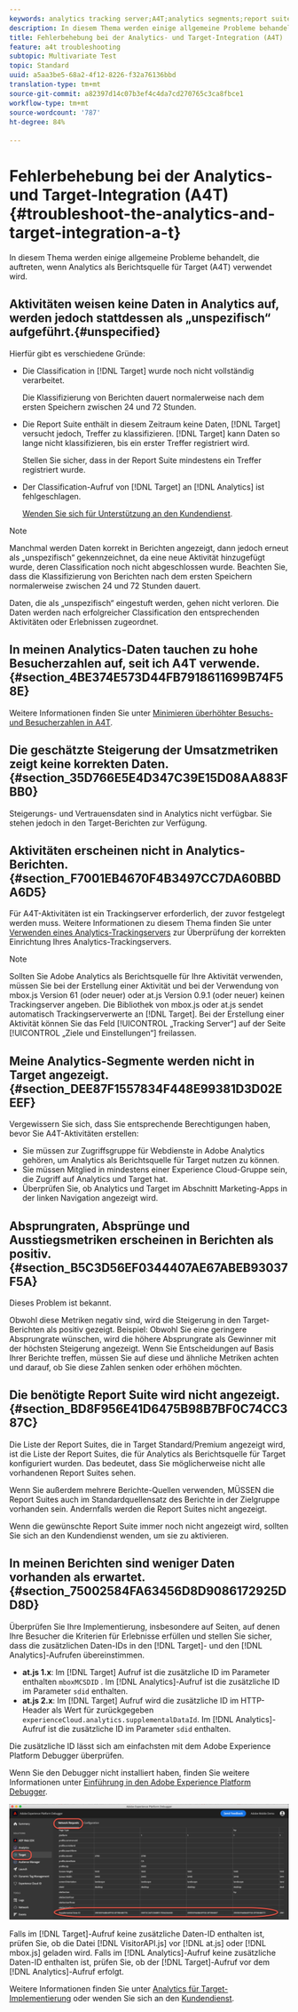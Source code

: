 ```yaml
---
keywords: analytics tracking server;A4T;analytics segments;report suites;incorrect data;orphaned;sdid;VisitorAPI.js;mboxMCSDID;phantom;unspecified
description: In diesem Thema werden einige allgemeine Probleme behandelt, die auftreten, wenn Analytics als Berichtsquelle für Target (A4T) verwendet wird.
title: Fehlerbehebung bei der Analytics- und Target-Integration (A4T)
feature: a4t troubleshooting
subtopic: Multivariate Test
topic: Standard
uuid: a5aa3be5-68a2-4f12-8226-f32a76136bbd
translation-type: tm+mt
source-git-commit: a82397d14c07b3ef4c4da7cd270765c3ca8fbce1
workflow-type: tm+mt
source-wordcount: '787'
ht-degree: 84%

---
```



# Fehlerbehebung bei der Analytics- und Target-Integration (A4T){#troubleshoot-the-analytics-and-target-integration-a-t}

In diesem Thema werden einige allgemeine Probleme behandelt, die auftreten, wenn Analytics als Berichtsquelle für Target (A4T) verwendet wird.

## Aktivitäten weisen keine Daten in Analytics auf, werden jedoch stattdessen als „unspezifisch“ aufgeführt.{#unspecified}

Hierfür gibt es verschiedene Gründe:

* Die Classification in [!DNL Target] wurde noch nicht vollständig verarbeitet.

   Die Klassifizierung von Berichten dauert normalerweise nach dem ersten Speichern zwischen 24 und 72 Stunden.

* Die Report Suite enthält in diesem Zeitraum keine Daten, [!DNL Target] versucht jedoch, Treffer zu klassifizieren. [!DNL Target] kann Daten so lange nicht klassifizieren, bis ein erster Treffer registriert wird.

   Stellen Sie sicher, dass in der Report Suite mindestens ein Treffer registriert wurde.

* Der Classification-Aufruf von [!DNL Target] an [!DNL Analytics] ist fehlgeschlagen.

   [Wenden Sie sich für Unterstützung an den Kundendienst](../../../cmp-resources-and-contact-information.md#reference_ACA3391A00EF467B87930A450050077C).

>[!NOTE]
>
>Manchmal werden Daten korrekt in Berichten angezeigt, dann jedoch erneut als „unspezifisch“ gekennzeichnet, da eine neue Aktivität hinzugefügt wurde, deren Classification noch nicht abgeschlossen wurde. Beachten Sie, dass die Klassifizierung von Berichten nach dem ersten Speichern normalerweise zwischen 24 und 72 Stunden dauert.
>
>Daten, die als „unspezifisch“ eingestuft werden, gehen nicht verloren. Die Daten werden nach erfolgreicher Classification den entsprechenden Aktivitäten oder Erlebnissen zugeordnet.

## In meinen Analytics-Daten tauchen zu hohe Besucherzahlen auf, seit ich A4T verwende.  {#section_4BE374E573D44FB7918611699B74F58E}

Weitere Informationen finden Sie unter [Minimieren überhöhter Besuchs- und Besucherzahlen in A4T](../../../c-integrating-target-with-mac/a4t/c-a4t-troubleshooting/minimizing-inflated-visit-and-visitor-counts-a4t.md#concept_A515C2DE126E44B6AD97754C2C6D5235).

## Die geschätzte Steigerung der Umsatzmetriken zeigt keine korrekten Daten. {#section_35D766E5E4D347C39E15D08AA883FBB0}

Steigerungs- und Vertrauensdaten sind in Analytics nicht verfügbar. Sie stehen jedoch in den Target-Berichten zur Verfügung.

## Aktivitäten erscheinen nicht in Analytics-Berichten.  {#section_F7001EB4670F4B3497CC7DA60BBDA6D5}

Für A4T-Aktivitäten ist ein Trackingserver erforderlich, der zuvor festgelegt werden muss. Weitere Informationen zu diesem Thema finden Sie unter [Verwenden eines Analytics-Trackingservers](../../../c-integrating-target-with-mac/a4t/analytics-tracking-server.md#task_72077BA7E93C4A65A715A18F32228823) zur Überprüfung der korrekten Einrichtung Ihres Analytics-Trackingservers.

>[!NOTE]
>
>Sollten Sie Adobe Analytics als Berichtsquelle für Ihre Aktivität verwenden, müssen Sie bei der Erstellung einer Aktivität und bei der Verwendung von mbox.js Version 61 (oder neuer) oder at.js Version 0.9.1 (oder neuer) keinen Trackingserver angeben. Die Bibliothek von mbox.js oder at.js sendet automatisch Trackingserverwerte an [!DNL Target]. Bei der Erstellung einer Aktivität können Sie das Feld [!UICONTROL „Tracking Server“] auf der Seite [!UICONTROL „Ziele und Einstellungen“] freilassen.

## Meine Analytics-Segmente werden nicht in Target angezeigt.  {#section_DEE87F1557834F448E99381D3D02EEEF}

Vergewissern Sie sich, dass Sie entsprechende Berechtigungen haben, bevor Sie A4T-Aktivitäten erstellen:

* Sie müssen zur Zugriffsgruppe für Webdienste in Adobe Analytics gehören, um Analytics als Berichtsquelle für Target nutzen zu können.
* Sie müssen Mitglied in mindestens einer Experience Cloud-Gruppe sein, die Zugriff auf Analytics und Target hat.
* Überprüfen Sie, ob Analytics und Target im Abschnitt Marketing-Apps in der linken Navigation angezeigt wird.

## Absprungraten, Absprünge und Ausstiegsmetriken erscheinen in Berichten als positiv.  {#section_B5C3D56EF0344407AE67ABEB93037F5A}

Dieses Problem ist bekannt.

Obwohl diese Metriken negativ sind, wird die Steigerung in den Target-Berichten als positiv gezeigt. Beispiel: Obwohl Sie eine geringere Absprungrate wünschen, wird die höhere Absprungrate als Gewinner mit der höchsten Steigerung angezeigt. Wenn Sie Entscheidungen auf Basis Ihrer Berichte treffen, müssen Sie auf diese und ähnliche Metriken achten und darauf, ob Sie diese Zahlen senken oder erhöhen möchten.

## Die benötigte Report Suite wird nicht angezeigt.  {#section_BD8F956E41D6475B98B7BF0C74CC387C}

Die Liste der Report Suites, die in Target Standard/Premium angezeigt wird, ist die Liste der Report Suites, die für Analytics als Berichtsquelle für Target konfiguriert wurden. Das bedeutet, dass Sie möglicherweise nicht alle vorhandenen Report Suites sehen.

Wenn Sie außerdem mehrere Berichte-Quellen verwenden, MÜSSEN die Report Suites auch im Standardquellensatz des Berichte in der Zielgruppe vorhanden sein. Andernfalls werden die Report Suites nicht angezeigt.

Wenn die gewünschte Report Suite immer noch nicht angezeigt wird, sollten Sie sich an den Kundendienst wenden, um sie zu aktivieren.

## In meinen Berichten sind weniger Daten vorhanden als erwartet. {#section_75002584FA63456D8D9086172925DD8D}

Überprüfen Sie Ihre Implementierung, insbesondere auf Seiten, auf denen Ihre Besucher die Kriterien für Erlebnisse erfüllen und stellen Sie sicher, dass die zusätzlichen Daten-IDs in den [!DNL Target]- und den [!DNL Analytics]-Aufrufen übereinstimmen.

* **at.js 1.x**: Im [!DNL Target] Aufruf ist die zusätzliche ID im Parameter enthalten `mboxMCSDID` . Im [!DNL Analytics]-Aufruf ist die zusätzliche ID im Parameter `sdid` enthalten.
* **at.js 2.x**: Im [!DNL Target] Aufruf wird die zusätzliche ID im HTTP-Header als Wert für zurückgegeben `experienceCloud.analytics.supplementalDataId`. Im [!DNL Analytics]-Aufruf ist die zusätzliche ID im Parameter `sdid` enthalten.

Die zusätzliche ID lässt sich am einfachsten mit dem Adobe Experience Platform Debugger überprüfen.

Wenn Sie den Debugger nicht installiert haben, finden Sie weitere Informationen unter [Einführung in den Adobe Experience Platform Debugger](https://docs.adobe.com/content/help/en/platform-learn/tutorials/data-ingestion/web-sdk/introduction-to-the-experience-platform-debugger.html).

![Debugger](/help/c-integrating-target-with-mac/a4t/assets/debugger.png)

Falls im [!DNL Target]-Aufruf keine zusätzliche Daten-ID enthalten ist, prüfen Sie, ob die Datei [!DNL VisitorAPI.js] vor [!DNL at.js] oder [!DNL mbox.js] geladen wird. Falls im [!DNL Analytics]-Aufruf keine zusätzliche Daten-ID enthalten ist, prüfen Sie, ob der [!DNL Target]-Aufruf vor dem [!DNL Analytics]-Aufruf erfolgt.

Weitere Informationen finden Sie unter [Analytics für Target-Implementierung](../../../c-integrating-target-with-mac/a4t/a4timplementation.md#concept_CE78750AC2A4487D8ACD9369B3EAC85A) oder wenden Sie sich an den [Kundendienst](../../../cmp-resources-and-contact-information.md#reference_ACA3391A00EF467B87930A450050077C).
